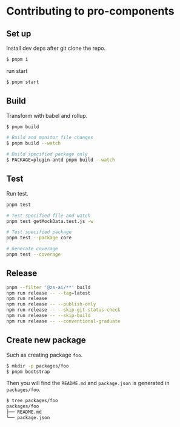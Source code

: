 # Contributing to pro-components

## Set up

Install dev deps after git clone the repo.

```bash
$ pnpm i
```

run start

```bash
$ pnpm start
```

## Build

Transform with babel and rollup.

```bash
$ pnpm build

# Build and monitor file changes
$ pnpm build --watch

# Build specified package only
$ PACKAGE=plugin-antd pnpm build --watch
```

## Test

Run test.

```bash
pnpm test

# Test specified file and watch
pnpm test getMockData.test.js -w

# Test specified package
pnpm test --package core

# Generate coverage
pnpm test --coverage
```

## Release

```bash
pnpm --filter '@zs-ai/**' build
npm run release -- --tag=latest
npm run release
npm run release -- --publish-only
npm run release -- --skip-git-status-check
npm run release -- --skip-build
npm run release -- --conventional-graduate
```

## Create new package

Such as creating package `foo`.

```bash
$ mkdir -p packages/foo
$ pnpm bootstrap
```

Then you will find the `README.md` and `package.json` is generated in `packages/foo`.

```bash
$ tree packages/foo
packages/foo
├── README.md
└── package.json
```

